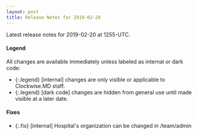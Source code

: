 ```yaml
---
layout: post
title: Release Notes for 2019-02-20
---
```


Latest release notes for 2019-02-20 at 1255-UTC.

<div class='legend' markdown='1'>

#### Legend

All changes are available immediately unless labeled as internal or dark code:

- {:.legend} [internal] changes are only visible or applicable to Clockwise.MD staff.
- {:.legend} [dark code] changes are hidden from general use until made visible at a later date.

</div>


<div class='fixes' markdown='1'>

#### Fixes

- {:.fix} [internal] Hospital's organization can be changed in /team/admin

</div>
